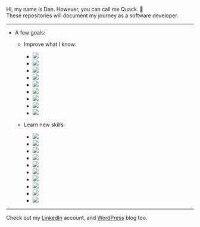 Hi, my name is Dan. However, you can call me Quack. :duck:  
These repositories will document my journey as a software developer.

---

- A few goals:
  - Improve what I know:
    - ![](https://img.shields.io/badge/language-Java-informational?style=flat&logo=java)
    - ![](https://img.shields.io/badge/language-Python-informational?style=flat&logo=python)
    - ![](https://img.shields.io/badge/language-JavaScript-informational?style=flat&logo=javascript)
    - ![](https://img.shields.io/badge/runtime-Node.js-informational?style=flat&logo=node.js)
    - ![](https://img.shields.io/badge/database-SQL-informational?style=flat&logo=oracle)
    - ![](https://img.shields.io/badge/language-C-informational?style=flat&logo=c)
    - ![](https://img.shields.io/badge/scripting-PowerShell-informational?style=flat&logo=powershell)
    - ![](https://img.shields.io/badge/scripting-Bash-informational?style=flat&logo=gnu-bash)
    - ![](https://img.shields.io/badge/containers-Docker-informational?style=flat&logo=docker)

  - Learn new skills:
    - ![](https://img.shields.io/badge/cloud-AWS-informational?style=flat&logo=amazon-aws)
    - ![](https://img.shields.io/badge/cloud-Azure-informational?style=flat&logo=microsoft-azure)
    - ![](https://img.shields.io/badge/cloud-GCP-informational?style=flat&logo=google-cloud)
    - ![](https://img.shields.io/badge/containers-Kubernetes-informational?style=flat&logo=kubernetes)
    - ![](https://img.shields.io/badge/language-Go-informational?style=flat&logo=go)
    - ![](https://img.shields.io/badge/language-Rust-informational?style=flat&logo=rust)
    - ![](https://img.shields.io/badge/language-C%2B%2B-informational?style=flat&logo=c%2B%2B)
    - ![](https://img.shields.io/badge/language-C%23-informational?style=flat&logo=c-sharp)
    - ![](https://img.shields.io/badge/framework-.NET-informational?style=flat&logo=.net)
    - ![](https://img.shields.io/badge/library-React-informational?style=flat&logo=react)

---

Check out my [LinkedIn](https://www.linkedin.com/in/quackovrflow/) account, and [WordPress](https://quackovrflow.wordpress.com) blog too.
